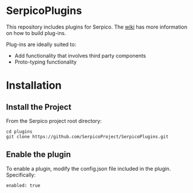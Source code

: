 # SerpicoPlugins
This repository includes plugins for Serpico. The [wiki](https://github.com/SerpicoProject/SerpicoPlugins/wiki/Main-Page) has more information on how to build plug-ins.


Plug-ins are ideally suited to:
- Add functionality that involves third party components
- Proto-typing functionality

# Installation

## Install the Project
From the Serpico project root directory:
```
cd plugins
git clone https://github.com/SerpicoProject/SerpicoPlugins.git
```

## Enable the plugin
To enable a plugin, modify the config.json file included in the plugin. Specifically:
```
enabled: true
```
